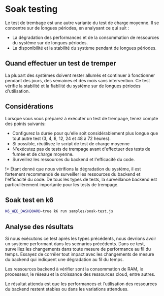 # Soak testing

Le test de trembage est une autre variante du test de charge moyenne. Il se concentre sur de longues périodes, en analysant ce qui suit :

- La dégradation des performances et de la consommation de ressources du système sur de longues périodes.
- La disponibilité et la stabilité du système pendant de longues périodes.

## Quand effectuer un test de tremper

La plupart des systèmes doivent rester allumés et continuer à fonctionner pendant des jours, des semaines et des mois sans intervention. Ce test vérifie la stabilité et la fiabilité du système sur de longues périodes d'utilisation.

## Considérations

Lorsque vous vous préparez à exécuter un test de trempage, tenez compte des points suivants:

- Configurez la durée pour qu'elle soit considérablement plus longue que tout autre test (3, 4, 8, 12, 24 et 48 à 72 heures).
- Si possible, réutilisez le script de test de charge moyenne
- N'exécutez pas de tests de trempage avant d'effectuer des tests de fumée et de charge moyenne.
- Surveillez les ressources du backend et l'efficacité du code.

!> Étant donné que nous vérifions la dégradation du système, il est fortement recommandé de surveiller les ressources du backend et l'efficacité du code. De tous les types de tests, la surveillance backend est particulièrement importante pour les tests de trempage.

## Soak test en k6

```bash
K6_WEB_DASHBOARD=true k6 run samples/soak-test.js
```

## Analyse des résultats

Si nous exécutons ce test après les types précédents, nous devrions avoir un système performant dans les scénarios précédents. Dans ce test, surveillez les changements dans toute mesure de performance au fil du temps. Essayez de corréler tout impact avec les changements de mesure du backend qui indiquent une dégradation au fil du temps.

Les ressources backend à vérifier sont la consommation de RAM, le processeur, le réseau et la croissance des ressources cloud, entre autres.

Le résultat attendu est que les performances et l'utilisation des ressources du backend restent stables ou dans les variations attendues.
